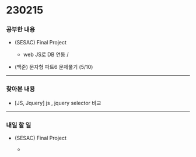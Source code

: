 # 230215

### 공부한 내용

- (SESAC) Final Project

  - web JS로 DB 연동 /

- (백준) 문자형 파트6 문제풀기 (5/10)

---

### 찾아본 내용

- [JS, Jquery] js , jquery selector 비교

---

### 내일 할 일

- (SESAC) Final Project

  -
